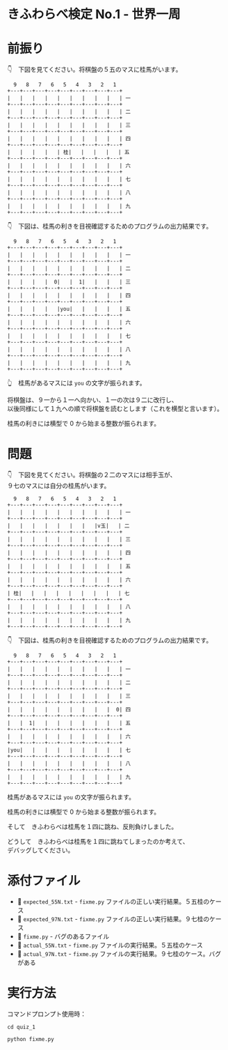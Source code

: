 # きふわらべ検定 No.1 - 世界一周


# 前振り

👇　下図を見てください。将棋盤の５五のマスに桂馬がいます。  

```
  9   8   7   6   5   4   3   2   1
+---+---+---+---+---+---+---+---+---+
|   |   |   |   |   |   |   |   |   | 一
+---+---+---+---+---+---+---+---+---+
|   |   |   |   |   |   |   |   |   | 二
+---+---+---+---+---+---+---+---+---+
|   |   |   |   |   |   |   |   |   | 三
+---+---+---+---+---+---+---+---+---+
|   |   |   |   |   |   |   |   |   | 四
+---+---+---+---+---+---+---+---+---+
|   |   |   |   | 桂|   |   |   |   | 五
+---+---+---+---+---+---+---+---+---+
|   |   |   |   |   |   |   |   |   | 六
+---+---+---+---+---+---+---+---+---+
|   |   |   |   |   |   |   |   |   | 七
+---+---+---+---+---+---+---+---+---+
|   |   |   |   |   |   |   |   |   | 八
+---+---+---+---+---+---+---+---+---+
|   |   |   |   |   |   |   |   |   | 九
+---+---+---+---+---+---+---+---+---+
```

👇　下図は、桂馬の利きを目視確認するためのプログラムの出力結果です。  

```
  9   8   7   6   5   4   3   2   1
+---+---+---+---+---+---+---+---+---+
|   |   |   |   |   |   |   |   |   | 一
+---+---+---+---+---+---+---+---+---+
|   |   |   |   |   |   |   |   |   | 二
+---+---+---+---+---+---+---+---+---+
|   |   |   |  0|   |  1|   |   |   | 三
+---+---+---+---+---+---+---+---+---+
|   |   |   |   |   |   |   |   |   | 四
+---+---+---+---+---+---+---+---+---+
|   |   |   |   |you|   |   |   |   | 五
+---+---+---+---+---+---+---+---+---+
|   |   |   |   |   |   |   |   |   | 六
+---+---+---+---+---+---+---+---+---+
|   |   |   |   |   |   |   |   |   | 七
+---+---+---+---+---+---+---+---+---+
|   |   |   |   |   |   |   |   |   | 八
+---+---+---+---+---+---+---+---+---+
|   |   |   |   |   |   |   |   |   | 九
+---+---+---+---+---+---+---+---+---+
```

👆　桂馬があるマスには `you` の文字が振られます。  

将棋盤は、９一から１一へ向かい、１一の次は９二に改行し、  
以後同様にして１九への順で将棋盤を読むとします（これを横型と言います）。

桂馬の利きには横型で 0 から始まる整数が振られます。  


# 問題

👇　下図を見てください。将棋盤の２二のマスには相手玉が、  
９七のマスには自分の桂馬がいます。  

```
  9   8   7   6   5   4   3   2   1
+---+---+---+---+---+---+---+---+---+
|   |   |   |   |   |   |   |   |   | 一
+---+---+---+---+---+---+---+---+---+
|   |   |   |   |   |   |   |v玉|   | 二
+---+---+---+---+---+---+---+---+---+
|   |   |   |   |   |   |   |   |   | 三
+---+---+---+---+---+---+---+---+---+
|   |   |   |   |   |   |   |   |   | 四
+---+---+---+---+---+---+---+---+---+
|   |   |   |   |   |   |   |   |   | 五
+---+---+---+---+---+---+---+---+---+
|   |   |   |   |   |   |   |   |   | 六
+---+---+---+---+---+---+---+---+---+
| 桂|   |   |   |   |   |   |   |   | 七
+---+---+---+---+---+---+---+---+---+
|   |   |   |   |   |   |   |   |   | 八
+---+---+---+---+---+---+---+---+---+
|   |   |   |   |   |   |   |   |   | 九
+---+---+---+---+---+---+---+---+---+
```

👇　下図は、桂馬の利きを目視確認するためのプログラムの出力結果です。  

```
  9   8   7   6   5   4   3   2   1
+---+---+---+---+---+---+---+---+---+
|   |   |   |   |   |   |   |   |   | 一
+---+---+---+---+---+---+---+---+---+
|   |   |   |   |   |   |   |   |   | 二
+---+---+---+---+---+---+---+---+---+
|   |   |   |   |   |   |   |   |   | 三
+---+---+---+---+---+---+---+---+---+
|   |   |   |   |   |   |   |   |  0| 四
+---+---+---+---+---+---+---+---+---+
|   |  1|   |   |   |   |   |   |   | 五
+---+---+---+---+---+---+---+---+---+
|   |   |   |   |   |   |   |   |   | 六
+---+---+---+---+---+---+---+---+---+
|you|   |   |   |   |   |   |   |   | 七
+---+---+---+---+---+---+---+---+---+
|   |   |   |   |   |   |   |   |   | 八
+---+---+---+---+---+---+---+---+---+
|   |   |   |   |   |   |   |   |   | 九
+---+---+---+---+---+---+---+---+---+
```

桂馬があるマスには `you` の文字が振られます。  

桂馬の利きには横型で 0 から始まる整数が振られます。  

そして　きふわらべは桂馬を１四に跳ね、反則負けしました。  

どうして　きふわらべは桂馬を１四に跳ねてしまったのか考えて、  
デバッグしてください。  


# 添付ファイル

* 📄 `expected_55N.txt` - `fixme.py` ファイルの正しい実行結果。５五桂のケース
* 📄 `expected_97N.txt` - `fixme.py` ファイルの正しい実行結果。９七桂のケース
* 📄 `fixme.py` - バグのあるファイル
* 📄 `actual_55N.txt` - `fixme.py` ファイルの実行結果。５五桂のケース
* 📄 `actual_97N.txt` - `fixme.py` ファイルの実行結果。９七桂のケース。バグがある


# 実行方法

コマンドプロンプト使用時：  

```shell
cd quiz_1

python fixme.py
```
